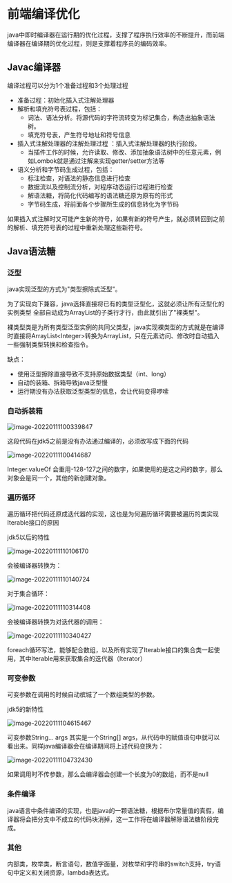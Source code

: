 # 前端编译优化

java中即时编译器在运行期的优化过程，支撑了程序执行效率的不断提升，而前端编译器在编译期的优化过程，则是支撑着程序员的编码效率。

## Javac编译器

编译过程可以分为1个准备过程和3个处理过程

* 准备过程：初始化插入式注解处理器
* 解析和填充符号表过程，包括：
  * 词法、语法分析。将源代码的字符流转变为标记集合，构造出抽象语法树。
  * 填充符号表，产生符号地址和符号信息
* 插入式注解处理器的注解处理过程 ：插入式注解处理器的执行阶段。
  * 当插件工作的时候，允许读取、修改、添加抽象语法树中的任意元素，例如Lombok就是通过注解来实现getter/setter方法等
* 语义分析和字节码生成过程，包括：
  * 标注检查，对语法的静态信息进行检查
  * 数据流以及控制流分析，对程序动态运行过程进行检查
  * 解语法糖，将简化代码编写的语法糖还原为原有的形式
  * 字节码生成，将前面各个步骤所生成的信息转化为字节码

如果插入式注解时又可能产生新的符号，如果有新的符号产生，就必须转回到之前的解析、填充符号表的过程中重新处理这些新符号。

## Java语法糖

### 泛型

java实现泛型的方式为"类型擦除式泛型"。

为了实现向下兼容，java选择直接将已有的类型泛型化，这就必须让所有泛型化的实例类型 全部自动成为ArrayList的子类行才行，由此就引出了"裸类型"。

裸类型类是为所有类型泛型实例的共同父类型，java实现裸类型的方式就是在编译时直接将ArrayList\<Integer>转换为ArrayList，只在元素访问、修改时自动插入一些强制类型转换和检查指令。

缺点：

* 使用泛型擦除直接导致不支持原始数据类型（int、long）
* 自动的装箱、拆箱导致java泛型慢
* 运行期没有办法获取泛型类型的信息，会让代码变得啰嗦

### 自动拆装箱

![image-20220111100339847](C:\Users\lfl\AppData\Roaming\Typora\typora-user-images\image-20220111100339847.png)

这段代码在jdk5之前是没有办法通过编译的，必须改写成下面的代码

![image-20220111100414687](C:\Users\lfl\AppData\Roaming\Typora\typora-user-images\image-20220111100414687.png)

Integer.valueOf 会重用-128-127之间的数字，如果使用的是这之间的数字，那么对象会是同一个，其他的新创建对象。

### 遍历循环

遍历循环把代码还原成迭代器的实现，这也是为何遍历循环需要被遍历的类实现Iterable接口的原因

jdk5以后的特性

![image-20220111110106170](C:\Users\lfl\AppData\Roaming\Typora\typora-user-images\image-20220111110106170.png)

会被编译器转换为：

![image-20220111110140724](C:\Users\lfl\AppData\Roaming\Typora\typora-user-images\image-20220111110140724.png)

对于集合循环：

![image-20220111110314408](C:\Users\lfl\AppData\Roaming\Typora\typora-user-images\image-20220111110314408.png)

会被编译器转换为对迭代器的调用：

![image-20220111110340427](C:\Users\lfl\AppData\Roaming\Typora\typora-user-images\image-20220111110340427.png)

foreach循环写法，能够配合数组，以及所有实现了Iterable接口的集合类一起使用，其中Iterable用来获取集合的迭代器（Iterator）

### 可变参数

可变参数在调用的时候自动槟城了一个数组类型的参数。

jdk5的新特性

![image-20220111104615467](C:\Users\lfl\AppData\Roaming\Typora\typora-user-images\image-20220111104615467.png)

可变参数String... args 其实是一个String[] args，从代码中的赋值语句中就可以看出来。同样java编译器会在编译期间将上述代码变换为：

![image-20220111104732430](C:\Users\lfl\AppData\Roaming\Typora\typora-user-images\image-20220111104732430.png)

如果调用时不传参数，那么会编译器会创建一个长度为0的数组，而不是null

### 条件编译

java语言中条件编译的实现，也是java的一颗语法糖，根据布尔常量值的真假，编译器将会把分支中不成立的代码块消掉，这一工作将在编译器解除语法糖阶段完成。

### 其他

内部类，枚举类，断言语句，数值字面量，对枚举和字符串的switch支持，try语句中定义和关闭资源，lambda表达式。



